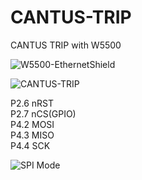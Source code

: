 # CANTUS-TRIP
CANTUS TRIP with W5500

![W5500-EthernetShield](https://user-images.githubusercontent.com/44388468/117811264-4e674d80-b29b-11eb-8137-914e87a45f62.jpg)

![CANTUS-TRIP](https://user-images.githubusercontent.com/44388468/117811347-65a63b00-b29b-11eb-8313-40a06b54d3ed.jpg)

P2.6 nRST<BR>
P2.7 nCS(GPIO)<BR>
P4.2 MOSI<BR>
P4.3 MISO<BR>
P4.4 SCK<BR>

![SPI Mode](https://user-images.githubusercontent.com/44388468/117811300-56bf8880-b29b-11eb-814e-84efa29bd275.jpg)
